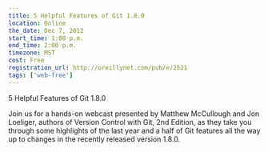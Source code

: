 ```yaml
---
title: 5 Helpful Features of Git 1.8.0
location: Online
the_date: Dec 7, 2012
start_time: 1:00 p.m.
end_time: 2:00 p.m.
timezone: MST
cost: Free
registration_url: http://oreillynet.com/pub/e/2521
tags: ['web-free']
---
```


5 Helpful Features of Git 1.8.0

Join us for a hands-on webcast presented by Matthew McCullough and Jon Loeliger, authors of Version Control with Git, 2nd Edition, as they take you through some highlights of the last year and a half of Git features all the way up to changes in the recently released version 1.8.0.
